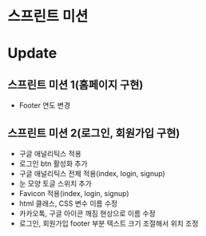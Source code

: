 # 스프린트 미션

# Update

## 스프린트 미션 1(홈페이지 구현)
  - Footer 연도 변경

## 스프린트 미션 2(로그인, 회원가입 구현)
  - 구글 애널리틱스 적용
  - 로그인 btn 활성화 추가
  - 구글 애널리틱스 전체 적용(index, login, signup)
  - 눈 모양 토글 스위치 추가
  - Favicon 적용(index, login, signup)
  - html 클래스, CSS 변수 이름 수정
  - 카카오톡, 구글 아이콘 깨짐 현상으로 이름 수정
  - 로그인, 회원가입 footer 부분 텍스트 크기 조절해서 위치 조정